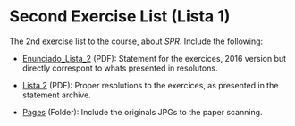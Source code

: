 # Second Exercise List (Lista 1)

The 2nd exercise list to the course, about *SPR*.
Include the following:

* [Enunciado_Lista_2](https://github.com/JoaoPCalazans/Ondas-e-Linhas/blob/main/Lista%202/Enunciado%2Lista%22.pdf) (PDF): Statement for the exercices, 2016 version but directly correspont to whats presented in resolutons.

* [Lista 2](https://github.com/JoaoPCalazans/Ondas-e-Linhas/blob/main/Lista%202/Lista%202.pdf) (PDF): Proper resolutions to the exercices, as presented in the statement archive.

* [Pages](https://github.com/JoaoPCalazans/Ondas-e-Linhas/tree/main/Lista%202/Pages) (Folder): Include the originals JPGs to the paper scanning.

